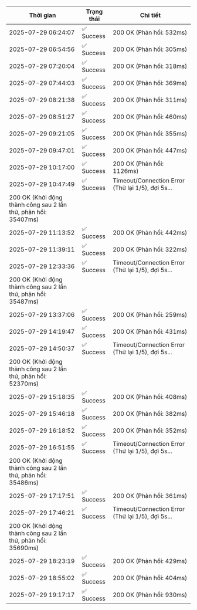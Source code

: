 | Thời gian | Trạng thái | Chi tiết |
|---|---|---|
| 2025-07-29 06:24:07 | ✅ Success | 200 OK (Phản hồi: 532ms) |
| 2025-07-29 06:54:56 | ✅ Success | 200 OK (Phản hồi: 305ms) |
| 2025-07-29 07:20:04 | ✅ Success | 200 OK (Phản hồi: 318ms) |
| 2025-07-29 07:44:03 | ✅ Success | 200 OK (Phản hồi: 369ms) |
| 2025-07-29 08:21:38 | ✅ Success | 200 OK (Phản hồi: 311ms) |
| 2025-07-29 08:51:27 | ✅ Success | 200 OK (Phản hồi: 460ms) |
| 2025-07-29 09:21:05 | ✅ Success | 200 OK (Phản hồi: 355ms) |
| 2025-07-29 09:47:01 | ✅ Success | 200 OK (Phản hồi: 447ms) |
| 2025-07-29 10:17:00 | ✅ Success | 200 OK (Phản hồi: 1126ms) |
| 2025-07-29 10:47:49 | ✅ Success | Timeout/Connection Error (Thử lại 1/5), đợi 5s...
200 OK (Khởi động thành công sau 2 lần thử, phản hồi: 35407ms) |
| 2025-07-29 11:13:52 | ✅ Success | 200 OK (Phản hồi: 442ms) |
| 2025-07-29 11:39:11 | ✅ Success | 200 OK (Phản hồi: 322ms) |
| 2025-07-29 12:33:36 | ✅ Success | Timeout/Connection Error (Thử lại 1/5), đợi 5s...
200 OK (Khởi động thành công sau 2 lần thử, phản hồi: 35487ms) |
| 2025-07-29 13:37:06 | ✅ Success | 200 OK (Phản hồi: 259ms) |
| 2025-07-29 14:19:47 | ✅ Success | 200 OK (Phản hồi: 431ms) |
| 2025-07-29 14:50:37 | ✅ Success | Timeout/Connection Error (Thử lại 1/5), đợi 5s...
200 OK (Khởi động thành công sau 2 lần thử, phản hồi: 52370ms) |
| 2025-07-29 15:18:35 | ✅ Success | 200 OK (Phản hồi: 408ms) |
| 2025-07-29 15:46:18 | ✅ Success | 200 OK (Phản hồi: 382ms) |
| 2025-07-29 16:18:52 | ✅ Success | 200 OK (Phản hồi: 352ms) |
| 2025-07-29 16:51:55 | ✅ Success | Timeout/Connection Error (Thử lại 1/5), đợi 5s...
200 OK (Khởi động thành công sau 2 lần thử, phản hồi: 35486ms) |
| 2025-07-29 17:17:51 | ✅ Success | 200 OK (Phản hồi: 361ms) |
| 2025-07-29 17:46:21 | ✅ Success | Timeout/Connection Error (Thử lại 1/5), đợi 5s...
200 OK (Khởi động thành công sau 2 lần thử, phản hồi: 35690ms) |
| 2025-07-29 18:23:19 | ✅ Success | 200 OK (Phản hồi: 429ms) |
| 2025-07-29 18:55:02 | ✅ Success | 200 OK (Phản hồi: 404ms) |
| 2025-07-29 19:17:17 | ✅ Success | 200 OK (Phản hồi: 930ms) |
